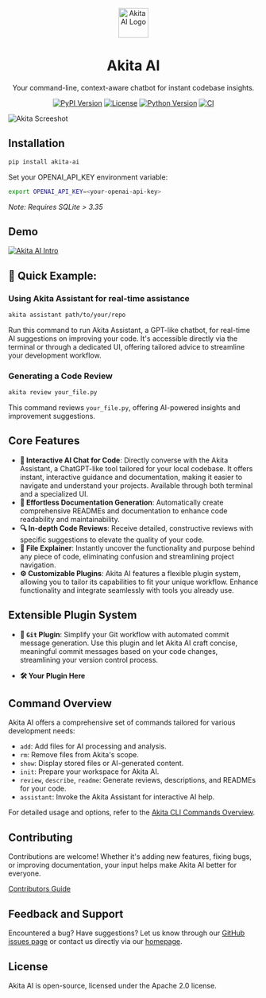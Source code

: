 <p align="center"><a href="https://github.com/gauthierpiarrette/akita-ai"><img src="https://github.com/gauthierpiarrette/akita-ai/assets/28540426/6029074f-e8f8-423d-8415-a5bd3c255e2c" alt="Akita AI Logo" height="60"/></a></p>

<h1 align="center">Akita AI</h1>
<p align="center">Your command-line, context-aware chatbot for instant codebase insights.</p>
<p align="center">
  <a href="https://pypi.org/project/akita-ai/"><img src="https://img.shields.io/pypi/v/akita-ai.svg" alt="PyPI Version"></a>
  <a href="https://github.com/gauthierpiarrette/akita-ai/blob/main/LICENSE"><img src="https://img.shields.io/github/license/gauthierpiarrette/akita-ai" alt="License"></a>
  <a href="https://pypi.org/project/akita-ai/"><img src="https://img.shields.io/pypi/pyversions/akita-ai.svg" alt="Python Version"></a>
  <a href="https://github.com/gauthierpiarrette/akita-ai/actions?query=workflow:%22CI%22"><img src="https://github.com/gauthierpiarrette/akita-ai/workflows/CI/badge.svg" alt="CI"></a>
</p>

![Akita Screeshot](https://github.com/gauthierpiarrette/akita-ai/assets/28540426/50ef8c7e-fa8c-4b4d-8e25-c36332c13c70)

## Installation

```bash
pip install akita-ai
```

Set your OPENAI_API_KEY environment variable:
```bash
export OPENAI_API_KEY=<your-openai-api-key>
```

*Note: Requires SQLite > 3.35*

## Demo

[![Akita AI Intro](URL_TO_THUMBNAIL_IMAGE)](https://github.com/gauthierpiarrette/akita-ai/assets/28540426/ee6ab200-dd84-4404-b579-9eb004f3b118 "Click to Watch!")

## 🚀 Quick Example: 

### Using Akita Assistant for real-time assistance

```bash
akita assistant path/to/your/repo
```

Run this command to run Akita Assistant, a GPT-like chatbot, for real-time AI suggestions on improving your code. It's accessible directly via the terminal or through a dedicated UI, offering tailored advice to streamline your development workflow.

### Generating a Code Review

```bash
akita review your_file.py
```

This command reviews `your_file.py`, offering AI-powered insights and improvement suggestions.

## Core Features

- **🤖 Interactive AI Chat for Code**: Directly converse with the Akita Assistant, a ChatGPT-like tool tailored for your local codebase. It offers instant, interactive guidance and documentation, making it easier to navigate and understand your projects. Available through both terminal and a specialized UI.
- **📄 Effortless Documentation Generation**: Automatically create comprehensive READMEs and documentation to enhance code readability and maintainability.
- **🔍 In-depth Code Reviews**: Receive detailed, constructive reviews with specific suggestions to elevate the quality of your code.
- **📖 File Explainer**: Instantly uncover the functionality and purpose behind any piece of code, eliminating confusion and streamlining project navigation.
- **⚙️ Customizable Plugins**: Akita AI features a flexible plugin system, allowing you to tailor its capabilities to fit your unique workflow. Enhance functionality and integrate seamlessly with tools you already use.

## Extensible Plugin System 

- **📝 `Git` Plugin**: Simplify your Git workflow with automated commit message generation. Use this plugin and let Akita AI craft concise, meaningful commit messages based on your code changes, streamlining your version control process.

- **🛠️ Your Plugin Here**

## Command Overview

Akita AI offers a comprehensive set of commands tailored for various development needs:

- `add`: Add files for AI processing and analysis.
- `rm`: Remove files from Akita's scope.
- `show`: Display stored files or AI-generated content.
- `init`: Prepare your workspace for Akita AI.
- `review`, `describe`, `readme`: Generate reviews, descriptions, and READMEs for your code.
- `assistant`: Invoke the Akita Assistant for interactive AI help.

For detailed usage and options, refer to the [Akita CLI Commands Overview](docs/Commands_Documentation.md).

## Contributing

Contributions are welcome! Whether it's adding new features, fixing bugs, or improving documentation, your input helps make Akita AI better for everyone.

[Contributors Guide](docs/contributors/README.md)

## Feedback and Support

Encountered a bug? Have suggestions? Let us know through our [GitHub issues page](https://github.com/gauthierpiarrette/akita-ai/issues) or contact us directly via our [homepage](https://akita.ai).

## License

Akita AI is open-source, licensed under the Apache 2.0 license.
